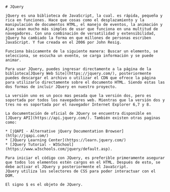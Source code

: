     # JQuery

    jQuery es una biblioteca de JavaScript, la cual. es rápida, pequeña y rica en funciones. Hace que cosas como el desplazamiento y la manipulación de documentos HTML, el manejo de eventos, la animación y Ajax sean mucho más simples de usar que funciona en una multitud de navegadores. Con una combinación de versatilidad y extensibilidad, jQuery ha cambiado la forma en que millones de personas escriben JavaScript. Y fue creada en el 2006 por John Resig.

    Funciona básicamente de la siguiente manera: Buscar un elemento, se selecciona, se escucha un evento, se carga información y se puede animar.

    Para usar JQuery, puedes ingresar directamente a la página de la biblioteca[JQuery Web Site](https://jquery.com/), posteriormente puedes descargar el archivo o utilizar el CDN que ofrece la página para utilizarlo directamente sobre el documento HTML. Siendo estas las dos formas de incluir JQuery en nuestro proyecto.
    
    La versión uno es un poco mas pesada que la versión dos, pero es soportada por todos los navegadores web. Mientras que la versión dos y tres no es soportada por el navegador Internet Explorer 6,7 y 8.
    
    La documentación de oficial de JQuery se encuentra disponible en [JQuery API](https://api.jquery.com/). También existen otras paginas como: 
    
    * [jQAPI - Alternative jQuery Documentation Browser](http://jqapi.com/)
    * [JQuery Learning Center](https://learn.jquery.com/)
    * [JQuery Tutorial - W3School](https://www.w3schools.com/jquery/default.asp).
    
    Para iniciar el código con JQuery, es preferible primeramente asegurar que todos los elementos estén cargos en el HTML. Después de esto, se debe activar el JQuery y posteriormente el JavaScript.
    JQuery utiliza los selectores de CSS para poder interactuar con el DOM.

    El signo $ es el objeto de JQuery.
